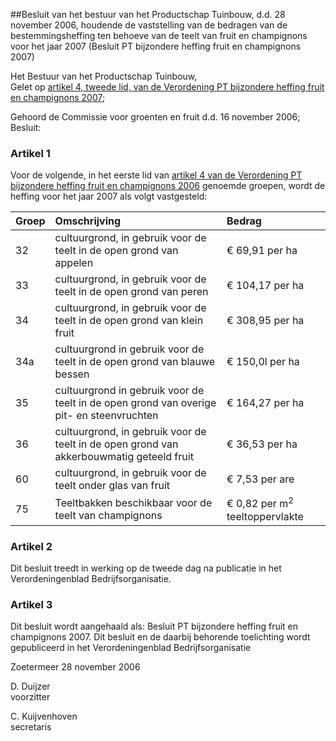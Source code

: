 <meta http-equiv='Content-Type' content='text/html; charset=utf-8' />

##Besluit van het bestuur van het Productschap Tuinbouw, d.d. 28 november 2006, houdende de vaststelling van de bedragen van de bestemmingsheffing ten behoeve van de teelt van fruit en champignons voor het jaar 2007 (Besluit PT bijzondere heffing fruit en champignons 2007)

Het Bestuur van het Productschap Tuinbouw,  
Gelet op [artikel 4, tweede lid, van de Verordening PT bijzondere heffing fruit en champignons 2007](../../../../../../../../../../pbo/verordening/pt/bijzondere/heffing/teelt/fruit/en/champignons/2007/BWBR0020968/README.md);

Gehoord de Commissie voor groenten en fruit d.d. 16 november 2006;
Besluit:    

### Artikel  1  

Voor de volgende, in het eerste lid van [artikel 4 van de Verordening PT bijzondere heffing fruit en champignons 2006](../../../../../../../../../../pbo/verordening/pt/bijzondere/heffing/teelt/fruit/en/champignons/2006/BWBR0018503/README.md) genoemde groepen, wordt de heffing voor het jaar 2007 als volgt vastgesteld:  

| Groep  | Omschrijving  | Bedrag  |
|:---|:---|:---|
| 32  | cultuurgrond, in gebruik voor de teelt in de open grond van appelen  | € 69,91 per ha  |
| 33  | cultuurgrond, in gebruik voor de teelt in de open grond van peren  | € 104,17 per ha  |
| 34  | cultuurgrond, in gebruik voor de teelt in de open grond van klein fruit  | € 308,95 per ha  |
| 34a  | cultuurgrond in gebruik voor de teelt in de open grond van blauwe bessen  | € 150,0l per ha  |
| 35  | cultuurgrond in gebruik voor de teelt in de open grond van overige pit- en steenvruchten  | € 164,27 per ha  |
| 36  | cultuurgrond, in gebruik voor de teelt in de open grond van akkerbouwmatig geteeld fruit  | € 36,53 per ha  |
| 60  | cultuurgrond, in gebruik voor de teelt onder glas van fruit  | € 7,53 per are  |
| 75  | Teeltbakken beschikbaar voor de teelt van champignons  | € 0,82 per m<sup>2</sup> teeltoppervlakte  |

### Artikel  2  

Dit besluit treedt in werking op de tweede dag na publicatie in het Verordeningenblad Bedrijfsorganisatie. 

### Artikel  3  

Dit besluit wordt aangehaald als: Besluit PT bijzondere heffing fruit en champignons 2007. 
Dit besluit en de daarbij behorende toelichting wordt gepubliceerd in het Verordeningenblad Bedrijfsorganisatie   

Zoetermeer 
28 november 2006   

D.  Duijzer  
voorzitter  

C.  Kuijvenhoven  
secretaris    
